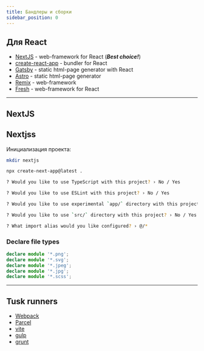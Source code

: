 ```yaml
---
title: Бандлеры и сборки
sidebar_position: 0
---
```


## Для React

- [NextJS](https://nextjs.org/) - web-framework for React (***Best choice!***)
- [create-react-app](https://create-react-app.dev/) - bundler for React
- [Gatsby](https://www.gatsbyjs.com/) - static html-page generator with React
- [Astro](https://astro.build/) - static html-page generator
- [Remix](https://remix.run/) - web-framework
- [Fresh](https://fresh.deno.dev/) - web-framework for React

***

## NextJS

## Nextjss

Инициализация проекта:

```bash
mkdir nextjs

npx create-next-app@latest .

? Would you like to use TypeScript with this project? › No / Yes

? Would you like to use ESLint with this project? › No / Yes

? Would you like to use experimental `app/` directory with this project?

? Would you like to use `src/` directory with this project? › No / Yes

? What import alias would you like configured? › @/*
```

### Declare file types

```ts title="react-app-env.d.ts"
declare module '*.png';
declare module '*.svg';
declare module '*.jpeg';
declare module '*.jpg';
declare module '*.scss';
```

***

## Tusk runners

- [Webpack](https://webpack.js.org/)
- [Parcel](https://parceljs.org/)
- [vite](https://vitejs.dev/)
- [gulp](https://gulpjs.com/)
- [grunt](https://gruntjs.com/)
